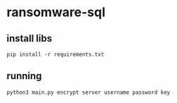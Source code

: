 # ransomware-sql

###

## install libs
    pip install -r requirements.txt

###

## running
    python3 main.py encrypt server username password key
